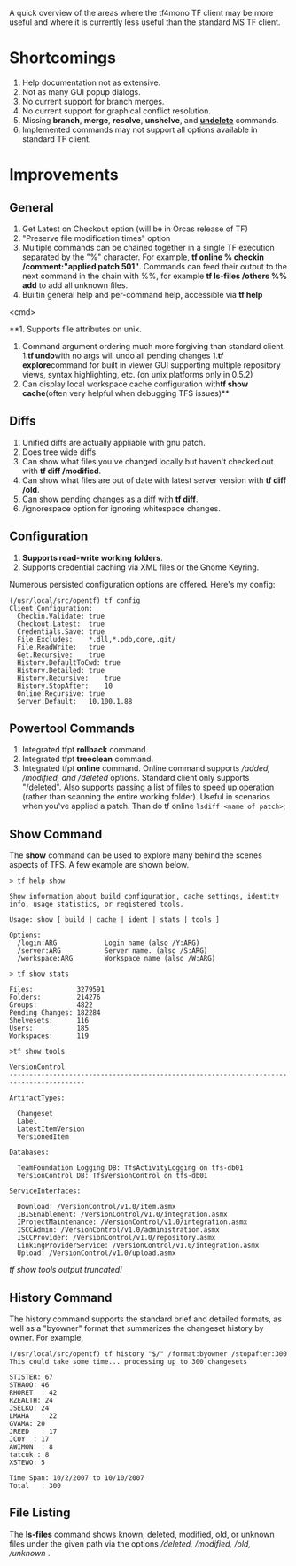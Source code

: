 A quick overview of the areas where the tf4mono TF client may be more useful and where it is currently less useful than the standard MS TF client.

# Shortcomings #
  1. Help documentation not as extensive.
  1. Not as many GUI popup dialogs.
  1. No current support for branch merges.
  1. No current support for graphical conflict resolution.
  1. Missing **branch**, **merge**, **resolve**, **unshelve**, and **[undelete](http://msdn2.microsoft.com/en-us/library/y7505w2x(VS.80).aspx)** commands.
  1. Implemented commands may not support all options available in standard TF client.

# Improvements #

## General ##
  1. Get Latest on Checkout option (will be in Orcas release of TF)
  1. "Preserve file modification times" option
  1. Multiple commands can be chained together in a single TF execution separated by the "%" character. For example, **tf online % checkin /comment:"applied patch 501"**. Commands can feed their output to the next command in the chain with %%, for example **tf ls-files /others %% add** to add all unknown files.
  1. Builtin general help and per-command help, accessible via **tf help**

&lt;cmd&gt;

**1. Supports file attributes on unix.
  1. Command argument ordering much more forgiving than standard client.
  1.**tf undo**with no args will undo all pending changes
  1.**tf explore**command for built in viewer GUI supporting multiple repository views, syntax highlighting, etc. (on unix platforms only in 0.5.2)
  1. Can display local workspace cache configuration with**tf show cache**(often very helpful when debugging TFS issues)**

## Diffs ##
  1. Unified diffs are actually appliable with gnu patch.
  1. Does tree wide diffs
  1. Can show what files you've changed locally but haven't checked out with **tf diff /modified**.
  1. Can show what files are out of date with latest server version with **tf diff /old**.
  1. Can show pending changes as a diff with **tf diff**.
  1. /ignorespace option for ignoring whitespace changes.

## Configuration ##
  1. **Supports read-write working folders**.
  1. Supports credential caching via XML files or the Gnome Keyring.

Numerous persisted configuration options are offered. Here's my config:
```
(/usr/local/src/opentf) tf config
Client Configuration:
  Checkin.Validate:	true
  Checkout.Latest:	true
  Credentials.Save:	true
  File.Excludes:	*.dll,*.pdb,core,.git/
  File.ReadWrite:	true
  Get.Recursive:	true
  History.DefaultToCwd:	true
  History.Detailed:	true
  History.Recursive:	true
  History.StopAfter:	10
  Online.Recursive:	true
  Server.Default:	10.100.1.88
```

## Powertool Commands ##
  1. Integrated tfpt **rollback** command.
  1. Integrated tfpt **treeclean** command.
  1. Integrated tfpt **online** command. Online command supports _/added, /modified, and /deleted_ options. Standard client only supports "/deleted". Also supports passing a list of files to speed up operation (rather than scanning the entire working folder). Useful in scenarios when you've applied a patch. Than do tf online `lsdiff <name of patch>`;

## Show Command ##

The **show** command can be used to explore many behind the scenes aspects of TFS.
A few example are shown below.

```
> tf help show

Show information about build configuration, cache settings, identity 
info, usage statistics, or registered tools.

Usage: show [ build | cache | ident | stats | tools ]

Options:
  /login:ARG        	Login name (also /Y:ARG)
  /server:ARG       	Server name. (also /S:ARG)
  /workspace:ARG    	Workspace name (also /W:ARG)

> tf show stats

Files:           3279591
Folders:         214276
Groups:          4822
Pending Changes: 182284
Shelvesets:      116
Users:           185
Workspaces:      119

>tf show tools

VersionControl
-----------------------------------------------------------------------------------------

ArtifactTypes: 

  Changeset
  Label
  LatestItemVersion
  VersionedItem

Databases: 

  TeamFoundation Logging DB: TfsActivityLogging on tfs-db01
  VersionControl DB: TfsVersionControl on tfs-db01

ServiceInterfaces: 

  Download: /VersionControl/v1.0/item.asmx
  IBISEnablement: /VersionControl/v1.0/integration.asmx
  IProjectMaintenance: /VersionControl/v1.0/integration.asmx
  ISCCAdmin: /VersionControl/v1.0/administration.asmx
  ISCCProvider: /VersionControl/v1.0/repository.asmx
  LinkingProviderService: /VersionControl/v1.0/integration.asmx
  Upload: /VersionControl/v1.0/upload.asmx
```

_tf show tools output truncated!_

## History Command ##

The history command supports the standard brief and detailed formats, as well as a "byowner" format that summarizes the changeset history by owner. For example,
```
(/usr/local/src/opentf) tf history "$/" /format:byowner /stopafter:300 
This could take some time... processing up to 300 changesets

STISTER: 67
STHAOO: 46
RHORET  : 42
RZEALTH: 24
JSELKO: 24
LMAHA   : 22
GVAMA: 20
JREED   : 17
JCOY  : 17
AWIMON  : 8
tatcuk : 8
XSTEWO: 5

Time Span: 10/2/2007 to 10/10/2007
Total   : 300
```


## File Listing ##

The **ls-files** command shows known, deleted, modified, old, or unknown files under the given path via the options _/deleted, /modified, /old, /unknown_ .
